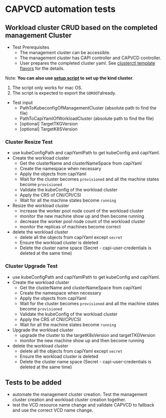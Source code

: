 # CAPVCD automation tests

## Workload cluster CRUD based on the completed management Cluster
- Test Prerequisites
  - The management cluster can be accessible.
  - The management cluster has CAPI controller and CAPVCD controller.
  - User prepares the completed cluster yaml. See [clusterctl template flavors](../../docs/CLUSTERCTL.md#template_flavors) for the details.
  
Note: **You can also use [setup script](setup_kind_cluster.sh) to set up the kind cluster**. 
1. The script only works for mac OS. 
2. The script is expected to export the `GOROOT`already.


- Test input
  - PathToKubeconfigOfManagementCluster (absolute path to find the file)
  - PathToCapiYamlOfWorkloadCluster (absolute path to find the file)
  - [optional] TargetTKGVersion
  - [optional] TargetK8SVersion
  

### Cluster Resize Test
  - use kubeConfigPath and capiYamlPath to get kubeConfig and capiYaml.
  - Create the workload cluster
    - Get the clusterName and clusterNameSpace from capiYaml
    - Create the namespace when necessary
    - Apply the objects from capiYaml
    - Wait for the cluster becomes `provisioned` and all the machine states become `provisioned`
    - Validate the kubeConfig of the workload cluster
    - Apply the CRS of CNI/CPI/CSI
    - Wait for all the machine states become `running`
  - Resize the workload cluster
    - increase the worker pool node count of the workload cluster
    - monitor the new machine show up and then become running
    - decrease the worker pool node count of the workload cluster
    - monitor the replicas of machines become correct
  - delete the workload cluster
    - delete all the objects from capiYaml except `secret`
    - Ensure the workload cluster is deleted
    - Delete the cluster name space (Secret - capi-user-credentials is deleted at the same time)

### Cluster Upgrade Test
- use kubeConfigPath and capiYamlPath to get kubeConfig and capiYaml.
- Create the workload cluster
  - Get the clusterName and clusterNameSpace from capiYaml
  - Create the namespace when necessary
  - Apply the objects from capiYaml
  - Wait for the cluster becomes `provisioned` and all the machine states become `provisioned`
  - Validate the kubeConfig of the workload cluster
  - Apply the CRS of CNI/CPI/CSI
  - Wait for all the machine states become `running`
- Upgrade the workload cluster
  - upgrade the cluster to the targetK8sVersion and targetTKGVersion
  - monitor the new machine show up and then become running
- delete the workload cluster
  - delete all the objects from capiYaml except `secret`
  - Ensure the workload cluster is deleted
  - Delete the cluster name space (Secret - capi-user-credentials is deleted at the same time)


## Tests to be added
* automate the management cluster creation. Test the management cluster creation and workload cluster creation together.
* test the VCD resource name change and validate CAPVCD to fallback and use the correct VCD name change.
